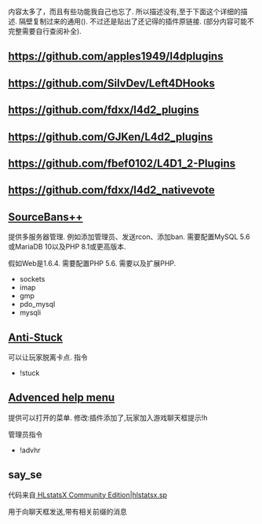 内容太多了，而且有些功能我自己也忘了.
所以描述没有,至于下面这个详细的描述.
隔壁复制过来的通用().
不过还是贴出了还记得的插件原链接.
(部分内容可能不完整需要自行查阅补全).

## https://github.com/apples1949/l4dplugins
## https://github.com/SilvDev/Left4DHooks
## https://github.com/fdxx/l4d2_plugins
## https://github.com/GJKen/L4d2_plugins
## https://github.com/fbef0102/L4D1_2-Plugins
## https://github.com/fdxx/l4d2_nativevote

## [SourceBans++](https://github.com/sbpp/sourcebans-pp/)
提供多服务器管理.
例如添加管理员、发送rcon、添加ban.
需要配置MySQL 5.6或MariaDB 10以及PHP 8.1或更高版本.

假如Web是1.6.4.
需要配置PHP 5.6.
需要以及扩展PHP.
- sockets
- imap
- gmp
- pdo_mysql
- mysqli

## [Anti-Stuck](https://forums.alliedmods.net/showthread.php?p=2590950)
可以让玩家脱离卡点.
指令
- !stuck

## [Advenced help menu](https://forums.alliedmods.net/showthread.php?p=2798458)
提供可以打开的菜单.
修改:插件添加了,玩家加入游戏聊天框提示!h

管理员指令
- !advhr

## say_se
代码来自[
HLstatsX Community Edition|hlstatsx.sp](https://bitbucket.org/Maverick_of_UC/hlstatsx-community-edition/src/master/sourcemod/scripting/hlstatsx.sp)

用于向聊天框发送,带有相关前缀的消息

